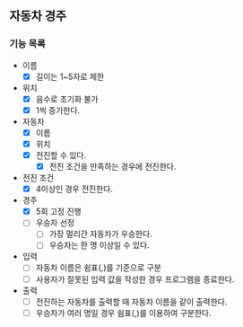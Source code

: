 ## 자동차 경주

### 기능 목록
- 이름
  - [x] 길이는 1~5자로 제한

- 위치
  - [x] 음수로 초기화 불가
  - [x] 1씩 증가한다.

- 자동차
  - [x] 이름
  - [x] 위치
  - [x] 전진할 수 있다.
    - [x] 전진 조건을 만족하는 경우에 전진한다.

- 전진 조건
  - [x] 4이상인 경우 전진한다.

- 경주
  - [x] 5회 고정 진행
  - [ ] 우승자 선정
    - [ ] 가장 멀리간 자동차가 우승한다.
    - [ ] 우승자는 한 명 이상일 수 있다.

- 입력
  - [ ] 자동차 이름은 쉼표(,)를 기준으로 구분
  - [ ] 사용자가 잘못된 입력 값을 작성한 경우 프로그램을 종료한다.

- 출력
  - [ ] 전진하는 자동차를 출력할 때 자동차 이름을 같이 출력한다.
  - [ ] 우승자가 여러 명일 경우 쉼표(,)를 이용하여 구분한다.
